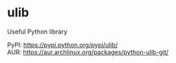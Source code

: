 ulib
====

Useful Python library

PyPI: https://pypi.python.org/pypi/ulib/  
AUR: https://aur.archlinux.org/packages/python-ulib-git/
